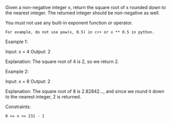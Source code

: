 Given a non-negative integer x, return the square root of x rounded down to the nearest integer. The returned integer should be non-negative as well.

You must not use any built-in exponent function or operator.

    For example, do not use pow(x, 0.5) in c++ or x ** 0.5 in python.

 

Example 1:

Input: x = 4
Output: 2

Explanation: The square root of 4 is 2, so we return 2.

Example 2:

Input: x = 8
Output: 2

Explanation: The square root of 8 is 2.82842..., and since we round it down to the nearest integer, 2 is returned.

 

Constraints:

    0 <= x <= 231 - 1

